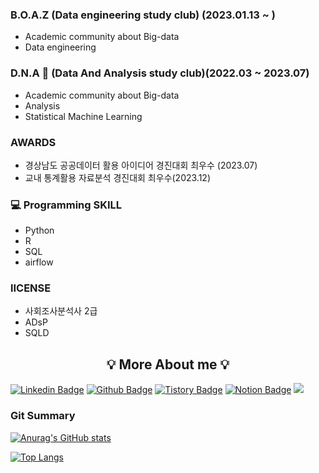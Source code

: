 
### B.O.A.Z (Data engineering study club) (2023.01.13 ~ )
  - Academic community about Big-data
  - Data engineering
    
### D.N.A 🐘 (Data And Analysis study club)(2022.03 ~ 2023.07)
  - Academic community about Big-data
  - Analysis
  - Statistical Machine Learning
    
### AWARDS
  - 경상남도 공공데이터 활용 아이디어 경진대회 최우수 (2023.07)
  - 교내 통계활용 자료분석 경진대회 최우수(2023.12)

### 💻 Programming SKILL
- Python
- R
- SQL
- airflow

### lICENSE
- 사회조사분석사 2급
- ADsP
- SQLD

## <center>💡 More About me 💡</center>
[![Linkedin Badge](https://img.shields.io/badge/-LinkedIn-blue?style=flat-square&logo=LinkedIn&logoColor=white&link=https://www.linkedin.com/in/jeehyuk-choi/)](https://www.linkedin.com/in/jeehyuk-choi/)
[![Github Badge](https://img.shields.io/badge/-Github-181717?style=flat-square&logo=GitHub&logoColor=white&link=https://github.com/StatisticsFox)](https://github.com/StatisticsFox) 
[![Tistory Badge](https://img.shields.io/badge/-Tistory-ff5a4a?style=flat-square&logo=Tistory&logoColor=white&link=https://www.statistics-fox.tistory.com/)](https://www.statistics-fox.tistory.com/)
[![Notion Badge](https://img.shields.io/badge/-Notion-000000?style=flat-square&logo=Notion&logoColor=white&link=https://www.notion.so/c5145109c4d540179f0393632723f577?pvs=4)](https://www.notion.so/c5145109c4d540179f0393632723f577?pvs=4) 
<a href="https://www.instagram.com/Jilililililkh"><img src="https://img.shields.io/badge/Instagram-E4405F.svg?style=flat-square&logo=Instagram&logoColor=white"/></a>

### Git Summary
[![Anurag's GitHub stats](https://github-readme-stats.vercel.app/api?username=StatisticsFox&show_icons=true)](https://github.com/anuraghazra/github-readme-stats)

[![Top Langs](https://github-readme-stats.vercel.app/api/top-langs/?username=StatisticsFox&layout=compact&hide=html,css,c&langs_count=10)](https://github.com/anuraghazra/github-readme-stats)


<!--
**weed0328/weed0328** is a ✨ _special_ ✨ repository because its `README.md` (this file) appears on your GitHub profile.

Here are some ideas to get you started:

- 🔭 I’m currently working on ...
- 🌱 I’m currently learning ...
- 👯 I’m looking to collaborate on ...
- 🤔 I’m looking for help with ...
- 💬 Ask me about ...
- 📫 How to reach me: ...
- 😄 Pronouns: ...
- ⚡ Fun fact: ...
-->
